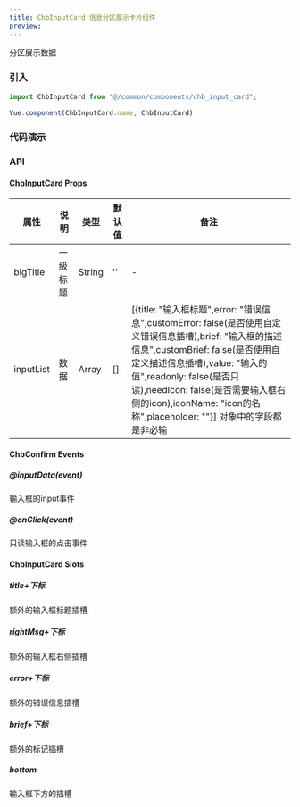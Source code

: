 ```yaml
---
title: ChbInputCard 信息分区展示卡片组件
preview: 
---
```


分区展示数据

### 引入

```javascript
import ChbInputCard from "@/common/components/chb_input_card";

Vue.component(ChbInputCard.name, ChbInputCard)
```

### 代码演示
<!-- DEMO -->

### API

#### ChbInputCard Props
|属性 | 说明 | 类型 | 默认值 | 备注 |
|----|-----|------|------ |------|
|bigTitle|一级标题|String|''|-|
|inputList|数据|Array|[]|[{title: "输入框标题",error: "错误信息",customError: false(是否使用自定义错误信息插槽),brief: "输入框的描述信息",customBrief: false(是否使用自定义描述信息插槽),value: "输入的值",readonly: false(是否只读),needIcon: false(是否需要输入框右侧的icon),iconName: "icon的名称",placeholder: ""}]  对象中的字段都是非必输|

#### ChbConfirm Events

##### @inputData(event)
输入框的input事件

##### @onClick(event)
只读输入框的点击事件

#### ChbInputCard Slots

##### title+下标
额外的输入框标题插槽

##### rightMsg+下标
额外的输入框右侧插槽

##### error+下标
额外的错误信息插槽

##### brief+下标
额外的标记插槽

##### bottom
输入框下方的插槽
